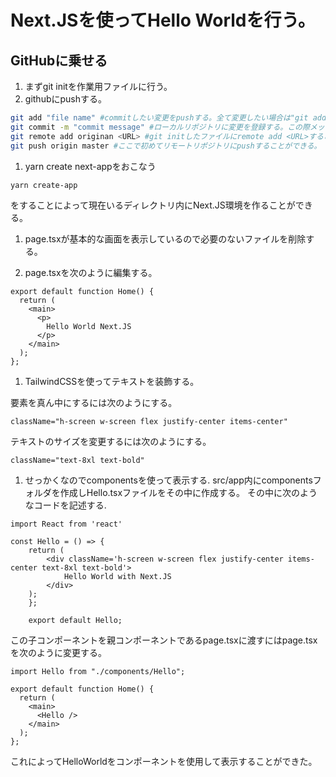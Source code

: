 # Next.JSを使ってHello Worldを行う。
## GitHubに乗せる
1. まずgit initを作業用ファイルに行う。
1. githubにpushする。
```zsh
git add "file name" #commitしたい変更をpushする。全て変更したい場合は"git add ."
git commit -m "commit message" #ローカルリポジトリに変更を登録する。この際メッセージはしっかり残すこと。
git remote add originan <URL> #git initしたファイルにremote add <URL>することによって毎回URLを指定してリモートリポジトリにpushする必要がなくなる。
git push origin master #ここで初めてリモートリポジトリにpushすることができる。
```
1. yarn create next-appをおこなう
```
yarn create-app
```
をすることによって現在いるディレクトリ内にNext.JS環境を作ることができる。

1. page.tsxが基本的な画面を表示しているので必要のないファイルを削除する。

1. page.tsxを次のように編集する。
``` page.tsx
export default function Home() {
  return (
    <main>
      <p>
        Hello World Next.JS
      </p>
    </main>
  );
};
```

1. TailwindCSSを使ってテキストを装飾する。

要素を真ん中にするには次のようにする。
```
className="h-screen w-screen flex justify-center items-center"
```

テキストのサイズを変更するには次のようにする。

```
className="text-8xl text-bold"
```

1. せっかくなのでcomponentsを使って表示する.
src/app内にcomponentsフォルダを作成しHello.tsxファイルをその中に作成する。
その中に次のようなコードを記述する.
```
import React from 'react'

const Hello = () => {
    return (
        <div className='h-screen w-screen flex justify-center items-center text-8xl text-bold'>
            Hello World with Next.JS
        </div>
    );
    };

    export default Hello;
```
この子コンポーネントを親コンポーネントであるpage.tsxに渡すにはpage.tsxを次のように変更する。
```page.tsx
import Hello from "./components/Hello";

export default function Home() {
  return (
    <main>
      <Hello />
    </main>
  );
};
```
これによってHelloWorldをコンポーネントを使用して表示することができた。